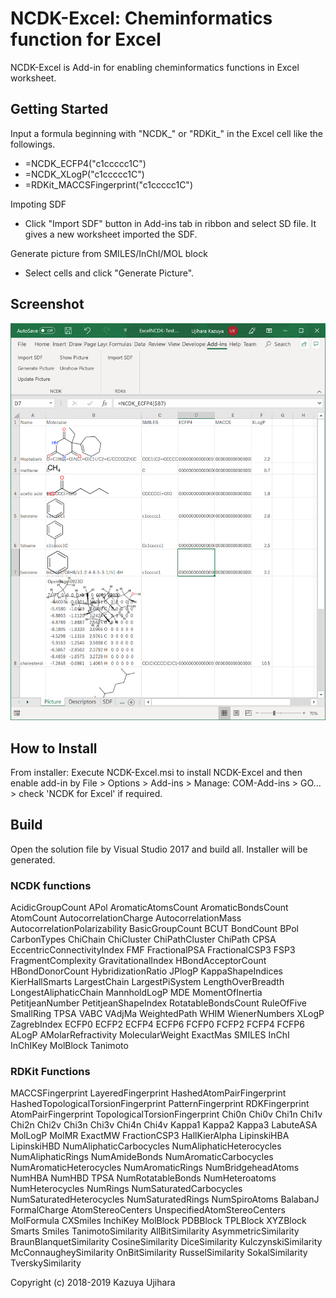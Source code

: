 NCDK-Excel: Cheminformatics function for Excel
==============================================

NCDK-Excel is Add-in for enabling cheminformatics functions in Excel worksheet.

Getting Started
---------------

Input a formula beginning with "NCDK_" or "RDKit_" in the Excel cell like the followings.
- =NCDK_ECFP4("c1ccccc1C")
- =NCDK_XLogP("c1ccccc1C")
- =RDKit_MACCSFingerprint("c1ccccc1C")

Impoting SDF
- Click "Import SDF" button in Add-ins tab in ribbon and select SD file. It gives a new worksheet imported the SDF.

Generate picture from SMILES/InChI/MOL block
- Select cells and click "Generate Picture".

Screenshot
----------

![screenshot](image/NCDK-Excel-Worksheet-1.png?raw=true)

How to Install
--------------

From installer: Execute NCDK-Excel.msi to install NCDK-Excel and then enable add-in by File > Options > Add-ins > Manage: COM-Add-ins > GO... > check 'NCDK for Excel' if required.

Build
-----

Open the solution file by Visual Studio 2017 and build all.
Installer will be generated.

### NCDK functions

AcidicGroupCount
APol
AromaticAtomsCount
AromaticBondsCount
AtomCount
AutocorrelationCharge
AutocorrelationMass
AutocorrelationPolarizability
BasicGroupCount
BCUT
BondCount
BPol
CarbonTypes
ChiChain
ChiCluster
ChiPathCluster
ChiPath
CPSA
EccentricConnectivityIndex
FMF
FractionalPSA
FractionalCSP3
FSP3
FragmentComplexity
GravitationalIndex
HBondAcceptorCount
HBondDonorCount
HybridizationRatio
JPlogP
KappaShapeIndices
KierHallSmarts
LargestChain
LargestPiSystem
LengthOverBreadth
LongestAliphaticChain
MannholdLogP
MDE
MomentOfInertia
PetitjeanNumber
PetitjeanShapeIndex
RotatableBondsCount
RuleOfFive
SmallRing
TPSA
VABC
VAdjMa
WeightedPath
WHIM
WienerNumbers
XLogP
ZagrebIndex
ECFP0
ECFP2
ECFP4
ECFP6
FCFP0
FCFP2
FCFP4
FCFP6
ALogP
AMolarRefractivity
MolecularWeight
ExactMas
SMILES
InChI
InChIKey
MolBlock
Tanimoto

### RDKit Functions

MACCSFingerprint
LayeredFingerprint
HashedAtomPairFingerprint
HashedTopologicalTorsionFingerprint
PatternFingerprint
RDKFingerprint
AtomPairFingerprint
TopologicalTorsionFingerprint
Chi0n
Chi0v
Chi1n
Chi1v
Chi2n
Chi2v
Chi3n
Chi3v
Chi4n
Chi4v
Kappa1
Kappa2
Kappa3
LabuteASA
MolLogP
MolMR
ExactMW
FractionCSP3
HallKierAlpha
LipinskiHBA
LipinskiHBD
NumAliphaticCarbocycles
NumAliphaticHeterocycles
NumAliphaticRings
NumAmideBonds
NumAromaticCarbocycles
NumAromaticHeterocycles
NumAromaticRings
NumBridgeheadAtoms
NumHBA
NumHBD
TPSA
NumRotatableBonds
NumHeteroatoms
NumHeterocycles
NumRings
NumSaturatedCarbocycles
NumSaturatedHeterocycles
NumSaturatedRings
NumSpiroAtoms
BalabanJ
FormalCharge
AtomStereoCenters
UnspecifiedAtomStereoCenters
MolFormula
CXSmiles
InchiKey
MolBlock
PDBBlock
TPLBlock
XYZBlock
Smarts
Smiles
TanimotoSimilarity
AllBitSimilarity
AsymmetricSimilarity
BraunBlanquetSimilarity
CosineSimilarity
DiceSimilarity
KulczynskiSimilarity
McConnaugheySimilarity
OnBitSimilarity
RusselSimilarity
SokalSimilarity
TverskySimilarity

Copyright (c) 2018-2019 Kazuya Ujihara

